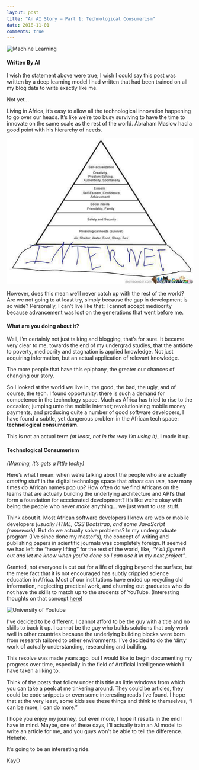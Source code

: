 ```yaml
---
layout: post
title: "An AI Story — Part 1: Technological Consumerism"
date: 2018-11-01
comments: true
---
```


![Machine Learning](https://miro.medium.com/max/1100/0*0IEhIk5IAuerFeg_.jpg)

#### Written By AI

I wish the statement above were true; I wish I could say this post was written by a deep learning model I had written that had been trained on all my blog data to write exactly like me.

Not yet...

Living in Africa, it’s easy to allow all the technological innovation happening to go over our heads. It’s like we’re too busy surviving to have the time to innovate on the same scale as the rest of the world. Abraham Maslow had a good point with his hierarchy of needs.

![Maslow's Hierarchy of Needs 2.0](https://raw.githubusercontent.com/KayO-GH/blog/main/assets/images/MHoN2.jpg)

However, does this mean we’ll never catch up with the rest of the world? Are we not going to at least try, simply because the gap in development is so wide? Personally, I can’t live like that: I cannot accept mediocrity because advancement was lost on the generations that went before me.

#### What are you doing about it?

Well, I’m certainly not just talking and blogging, that’s for sure. It became very clear to me, towards the end of my undergrad studies, that the antidote to poverty, mediocrity and stagnation is applied knowledge. Not just acquiring information, but an actual application of relevant knowledge.

The more people that have this epiphany, the greater our chances of changing our story.

So I looked at the world we live in, the good, the bad, the ugly, and of course, the tech. I found opportunity: there is such a demand for competence in the technology space. Much as Africa has tried to rise to the occasion; jumping unto the mobile internet; revolutionizing mobile money payments, and producing quite a number of good software developers, I have found a subtle, yet dangerous problem in the African tech space: **technological consumerism**.

This is not an actual term _(at least, not in the way I’m using it)_, I made it up.

#### Technological Consumerism
_(Warning, it’s gets a little techy)_

Here’s what I mean: when we’re talking about the people who are actually _creating_ stuff in the digital technology space that _others_ can _use_, how many times do African names pop up? How often do we find Africans on the teams that are actually building the underlying architecture and API’s that form a foundation for accelerated development? It’s like we’re okay with being the people who never _make_ anything… we just want to _use_ stuff.

Think about it. Most African software developers I know are web or mobile developers _(usually HTML, CSS Bootstrap, and some JavaScript framework)_. But do we actually solve problems? In my undergraduate program (I've since done my master's), the concept of writing and publishing papers in scientific journals was completely foreign. It seemed we had left the “heavy lifting” for the rest of the world, like, _“Y’all figure it out and let me know when you’re done so I can use it in my next project”_.

Granted, not everyone is cut out for a life of digging beyond the surface, but the mere fact that it is not encouraged has subtly crippled science education in Africa. Most of our institutions have ended up recycling old information, neglecting practical work, and churning out graduates who do not have the skills to match up to the students of YouTube. (Interesting thoughts on that concept [here](http://www.digitaltechnologies.education/2016/01/31/2016-1-31-univeristy-of-youtube/))

![University of Youtube](https://i0.wp.com/www.digitaltechnologies.education/wp-content/uploads/2016/01/university-of-youtube.png)

I've decided to be different. I cannot afford to be the guy with a title and no skills to back it up. I cannot be the guy who builds solutions that only work well in other countries because the underlying building blocks were born from research tailored to other environments. I’ve decided to do the ‘dirty’ work of actually understanding, researching and building.

This resolve was made years ago, but I would like to begin documenting my progress over time, especially in the field of Artificial Intelligence which I have taken a liking to.

Think of the posts that follow under this title as little windows from which you can take a peek at me tinkering around. They could be articles, they could be code snippets or even some interesting reads I’ve found. I hope that at the very least, some kids see these things and think to themselves, “I can be more, I can do more.”

I hope you enjoy my journey, but even more, I hope it results in the end I have in mind. Maybe, one of these days, I’ll actually train an AI model to write an article for me, and you guys won’t be able to tell the difference. Hehehe.

It’s going to be an interesting ride.

KayO
